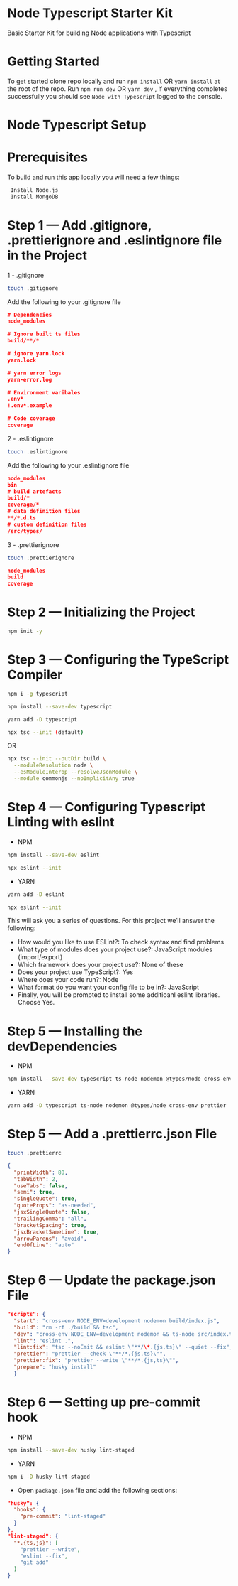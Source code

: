 # Node Typescript Starter Kit

Basic Starter Kit for building Node applications with Typescript

# Getting Started

To get started clone repo locally and run `npm install` OR `yarn install` at the root of the repo.
Run `npm run dev` OR `yarn dev` , if everything completes successfully you should see `Node with Typescript` logged to the console.

# Node Typescript Setup

# Prerequisites

To build and run this app locally you will need a few things:

```bash
 Install Node.js
 Install MongoDB
```

# Step 1 — Add .gitignore, .prettierignore and .eslintignore file in the Project

1 - .gitignore

```bash
touch .gitignore
```

Add the following to your .gitignore file

```json
# Dependencies
node_modules

# Ignore built ts files
build/**/*

# ignore yarn.lock
yarn.lock

# yarn error logs
yarn-error.log

# Environment varibales
.env*
!.env*.example

# Code coverage
coverage

```

2 - .eslintignore

```bash
touch .eslintignore
```

Add the following to your .eslintignore file

```json
node_modules
bin
# build artefacts
build/*
coverage/*
# data definition files
**/*.d.ts
# custom definition files
/src/types/
```

3 - .prettierignore

```bash
touch .prettierignore
```

```json
node_modules
build
coverage
```

# Step 2 — Initializing the Project

```bash
npm init -y
```

# Step 3 — Configuring the TypeScript Compiler

```bash
npm i -g typescript
```

```bash
npm install --save-dev typescript
```

```bash
yarn add -D typescript
```

```bash
npx tsc --init (default)
```

OR

```bash
npx tsc --init --outDir build \
  --moduleResolution node \
  --esModuleInterop --resolveJsonModule \
  --module commonjs --noImplicitAny true
```

# Step 4 — Configuring Typescript Linting with eslint

- NPM

```bash
npm install --save-dev eslint
```

```bash
npx eslint --init
```

- YARN

```bash
yarn add -D eslint
```

```bash
npx eslint --init
```

This will ask you a series of questions. For this project we’ll answer the following:

- How would you like to use ESLint?: To check syntax and find problems
- What type of modules does your project use?: JavaScript modules (import/export)
- Which framework does your project use?: None of these
- Does your project use TypeScript?: Yes
- Where does your code run?: Node
- What format do you want your config file to be in?: JavaScript
- Finally, you will be prompted to install some additioanl eslint libraries. Choose Yes.

# Step 5 — Installing the devDependencies

- NPM

```bash
npm install --save-dev typescript ts-node nodemon @types/node cross-env prettier
```

- YARN

```bash
yarn add -D typescript ts-node nodemon @types/node cross-env prettier
```

# Step 5 — Add a .prettierrc.json File

```bash
touch .prettierrc
```

```json
{
  "printWidth": 80,
  "tabWidth": 2,
  "useTabs": false,
  "semi": true,
  "singleQuote": true,
  "quoteProps": "as-needed",
  "jsxSingleQuote": false,
  "trailingComma": "all",
  "bracketSpacing": true,
  "jsxBracketSameLine": true,
  "arrowParens": "avoid",
  "endOfLine": "auto"
}
```

# Step 6 — Update the package.json File

```json
"scripts": {
  "start": "cross-env NODE_ENV=development nodemon build/index.js",
  "build": "rm -rf ./build && tsc",
  "dev": "cross-env NODE_ENV=development nodemon && ts-node src/index.ts",
  "lint": "eslint .",
  "lint:fix": "tsc --noEmit && eslint \"**/\*.{js,ts}\" --quiet --fix",
  "prettier": "prettier --check \"**/*.{js,ts}\"",
  "prettier:fix": "prettier --write \"**/*.{js,ts}\"",
  "prepare": "husky install"
  }
```

# Step 6 — Setting up pre-commit hook

- NPM

```bash
npm install --save-dev husky lint-staged

```

- YARN

```bash
npm i -D husky lint-staged

```

- Open `package.json` file and add the following sections:

```json
"husky": {
  "hooks": {
    "pre-commit": "lint-staged"
  }
},
"lint-staged": {
  "*.{ts,js}": [
    "prettier --write",
    "eslint --fix",
    "git add"
  ]
}
```
